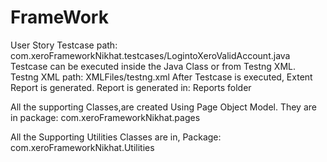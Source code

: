 # FrameWork
User Story Testcase path: com.xeroFrameworkNikhat.testcases/LogintoXeroValidAccount.java
Testcase can be executed inside the Java Class or from Testng XML.
Testng XML path: XMLFiles/testng.xml
After Testcase is executed, Extent Report is generated.
Report is generated in: Reports folder

All the supporting Classes,are created Using Page Object Model.
They are in package: com.xeroFrameworkNikhat.pages

All the Supporting Utilities Classes are in,
Package: com.xeroFrameworkNikhat.Utilities